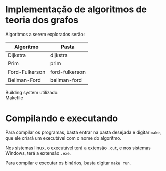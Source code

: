 # Implementação de algoritmos de teoria dos grafos

Algoritmos a serem explorados serão:

| Algoritmo | Pasta |
| --------- | ----- |
| Dijkstra  | dijkstra |
| Prim      | prim |
| Ford-Fulkerson | ford-fulkerson |
| Bellman-Ford | bellman-ford |

Building system utilizado: \
Makefile

# Compilando e executando

Para compilar os programas, basta entrar na pasta desejada e digitar `make`, que ele criará um executável com o nome do algoritmo.

Nos sistemas linux, o executável terá a extensão `.out`, e nos sistemas Windows, terá a extensão `.exe`.

Para compilar e executar os binários, basta digitar `make run`.
